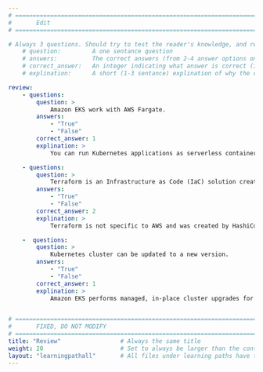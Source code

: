 ```yaml
---
# ================================================================================
#       Edit
# ================================================================================

# Always 3 questions. Should try to test the reader's knowledge, and reinforce the key points you want them to remember.
    # question:         A one sentance question
    # answers:          The correct answers (from 2-4 answer options only). Should be surrounded by quotes.
    # correct_answer:   An integer indicating what answer is correct (index starts from 0)
    # explination:      A short (1-3 sentance) explination of why the correct answer is correct. Can add aditional context if desired

review:
    - questions:
        question: >
            Amazon EKS work with AWS Fargate.
        answers:
            - "True"
            - "False"
        correct_answer: 1                     
        explination: >
            You can run Kubernetes applications as serverless containers using AWS Fargate and Amazon EKS.

    - questions:
        question: >
            Terraform is an Infrastructure as Code (IaC) solution created by AWS.
        answers:
            - "True"
            - "False"
        correct_answer: 2                     
        explination: >
            Terraform is not specific to AWS and was created by HashiCorp.

    -  questions:
        question: >
            Kubernetes cluster can be updated to a new version.
        answers:
            - "True"
            - "False"
        correct_answer: 1                     
        explination: >
            Amazon EKS performs managed, in-place cluster upgrades for both Kubernetes and Amazon EKS platform versions.


# ================================================================================
#       FIXED, DO NOT MODIFY
# ================================================================================
title: "Review"                 # Always the same title
weight: 20                      # Set to always be larger than the content in this path
layout: "learningpathall"       # All files under learning paths have this same wrapper
---
```

